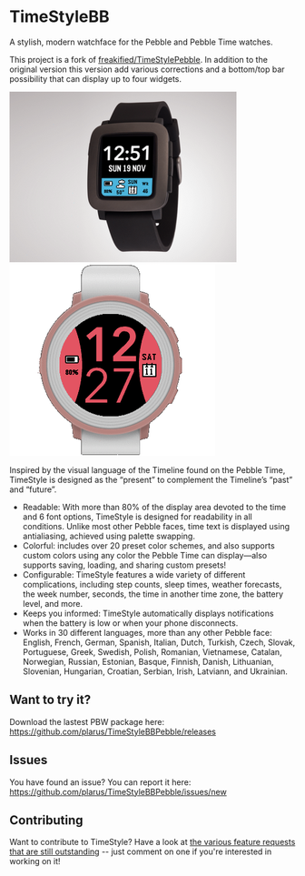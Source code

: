 # TimeStyleBB
A stylish, modern watchface for the Pebble and Pebble Time watches.

This project is a fork of [freakified/TimeStylePebble](https://github.com/freakified/TimeStylePebble).
In addition to the original version this version add various corrections and a bottom/top bar possibility that can display up to four widgets.

<img src="project_banner.gif" width="400" height="300">  <img src="pebble_round_ani.gif">

Inspired by the visual language of the Timeline found on the Pebble Time, TimeStyle is designed as the “present” to complement the Timeline’s “past” and “future”.

* Readable: With more than 80% of the display area devoted to the time and 6 font options, TimeStyle is designed for readability in all conditions. Unlike most other Pebble faces, time text is displayed using antialiasing, achieved using palette swapping.
* Colorful: includes over 20 preset color schemes, and also supports custom colors using any color the Pebble Time can display&mdash;also supports saving, loading, and sharing custom presets!
* Configurable: TimeStyle features a wide variety of different complications, including step counts, sleep times, weather forecasts, the week number, seconds, the time in another time zone, the battery level, and more.
* Keeps you informed: TimeStyle automatically displays notifications when the battery is low or when your phone disconnects.
* Works in 30 different languages, more than any other Pebble face: English, French, German, Spanish, Italian, Dutch, Turkish, Czech, Slovak, Portuguese, Greek, Swedish, Polish, Romanian, Vietnamese, Catalan, Norwegian, Russian, Estonian, Basque, Finnish, Danish, Lithuanian, Slovenian, Hungarian, Croatian, Serbian, Irish, Latviann, and Ukrainian.

## Want to try it?
Download the lastest PBW package here: https://github.com/plarus/TimeStyleBBPebble/releases

## Issues
You have found an issue? You can report it here: https://github.com/plarus/TimeStyleBBPebble/issues/new

## Contributing
Want to contribute to TimeStyle? Have a look at [the various feature requests that are still outstanding](https://github.com/freakified/TimeStylePebble/issues?q=is%3Aopen+is%3Aissue) -- just comment on one if you're interested in working on it!




